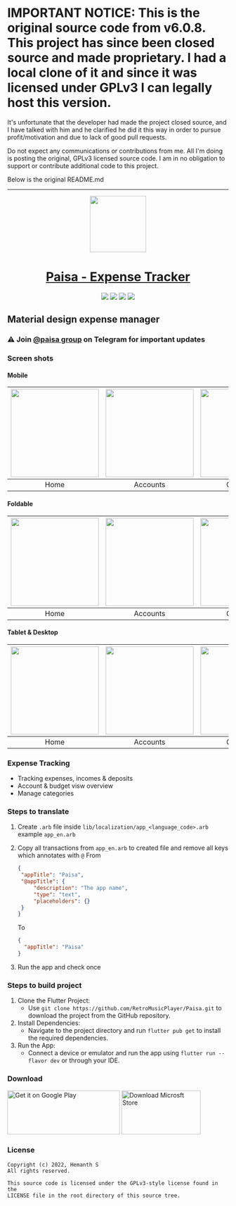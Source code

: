 # IMPORTANT NOTICE: This is the original source code from v6.0.8. This project has since been closed source and made proprietary. I had a local clone of it and since it was licensed under GPLv3 I can legally host this version.

It's unfortunate that the developer had made the project closed source, and I have talked with him and he clarified he did it this way in order to pursue profit/motivation and due to lack of good pull requests.

Do not expect any communications or contributions from me. All I'm doing is posting the original, GPLv3 licensed source code. I am in no obligation to support or contribute additional code to this project.

Below is the original README.md

---

<p align="center">
  <a href="https://retromusic.app">
    <img src="assets\images\icon.png" height="128">
    <h1 align="center">Paisa - Expense Tracker</h1>
  </a>
</p>
<p align="center">
 <a href="https://flutter.dev/" style="text-decoration:none" area-label="flutter">
    <img src="https://img.shields.io/badge/Platform-Flutter%203.10.4-blue">
  </a>
   <a href="https://play.google.com/store/apps/details?id=dev.hemanths.paisa" style="text-decoration:none" area-label="play store">
    <img src="https://img.shields.io/badge/Download-Google%20Play-green">
  </a>
  <a href="https://apps.microsoft.com/store/detail/9NQ2KR46N764?launch=true&mode=mini" style="text-decoration:none" area-label="windows">
    <img src="https://img.shields.io/badge/Download-Micrsoft%20Store-red">
  </a>
  <a href="https://github.com/RetroMusicPlayer/Paisa/releases/tag/v4.8.0" style="text-decoration:none" area-label="flutter">
    <img src="https://img.shields.io/badge/Version-4.8.0-orange">
  </a>
</p>
<p  align="center">
    <h2> Material design expense manager</h2>
</p>

### ⚠ Join [@paisa group](https://t.me/app_paisa) on Telegram for important updates

### Screen shots

#### Mobile

| <img src="paisa-images/flutter_01.png" width="200"/> | <img src="paisa-images/flutter_02.png" width="200"/> | <img src="paisa-images/flutter_04.png" width="200"/> |<img src="paisa-images/flutter_03.png" width="200"/> |
| :--: | :--: | :--: | :--: |
|Home|Accounts|Categories|Budget overview|

#### Foldable

| <img src="paisa-images/Screenshot_1667485291.png" width="200"/> | <img src="paisa-images/Screenshot_1667485297.png" width="200"/> | <img src="paisa-images/Screenshot_1667485299.png" width="200"/> |<img src="paisa-images/Screenshot_1667485301.png" width="200"/> |
| :--: | :--: | :--: | :--: |
|Home|Accounts|Categories|Budget overview|

#### Tablet & Desktop

 | <img src="paisa-images/Screenshot_1667485280.png" width="200"/> | <img src="paisa-images/Screenshot_1667485342.png" width="200"/> | <img src="paisa-images/Screenshot_1667485319.png" width="200"/> |<img src="paisa-images/Screenshot_1667485320.png" width="200"/> |
| :--: | :--: | :--: | :--: |
|Home|Accounts|Categories|Budget overview|

### Expense Tracking

- Tracking expenses, incomes & deposits
- Account & budget visw overview
- Manage categories
  
### Steps to translate

1. Create `.arb` file inside `lib/localization/app_<language_code>.arb` example `app_en.arb`
2. Copy all transactions from `app_en.arb` to created file and remove all keys which annotates with `@`
   From

   ```json
   {
    "appTitle": "Paisa",
    "@appTitle": {
        "description": "The app name",
        "type": "text",
        "placeholders": {}
    }
   }
    ```

    To

    ```json
    {
      "appTitle": "Paisa"
    }
    ```

3. Run the app and check once

### Steps to build project
1. Clone the Flutter Project:
   * Use `git clone https://github.com/RetroMusicPlayer/Paisa.git` to download the project from the GitHub repository.
2. Install Dependencies:
   * Navigate to the project directory and run `flutter pub get` to install the required dependencies.
3. Run the App:
   * Connect a device or emulator and run the app using `flutter run --flavor dev` or through your IDE.

### Download

[<img alt='Get it on Google Play' width=256 height=100  src='https://play.google.com/intl/en_us/badges/static/images/badges/en_badge_web_generic.png'/>](https://play.google.com/store/apps/details?id=dev.hemanths.paisa&hl=en_US&pli=1&pcampaignid=pcampaignidMKT-Other-global-all-co-prtnr-py-PartBadge-Mar2515-1)
[<img  width=180 height=100 src="https://get.microsoft.com/images/en-us%20dark.svg" alt="Download Microsft Store" />](https://apps.microsoft.com/store/detail/9NQ2KR46N764?launch=true&mode=mini)

### License

    Copyright (c) 2022, Hemanth S
    All rights reserved.
    
    This source code is licensed under the GPLv3-style license found in the
    LICENSE file in the root directory of this source tree.
